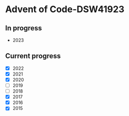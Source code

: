 # Advent of Code-DSW41923
## In progress
- 2023
## Current progress
- [x] 2022
- [x] 2021
- [x] 2020
- [ ] 2019
- [ ] 2018
- [x] 2017
- [x] 2016
- [x] 2015
